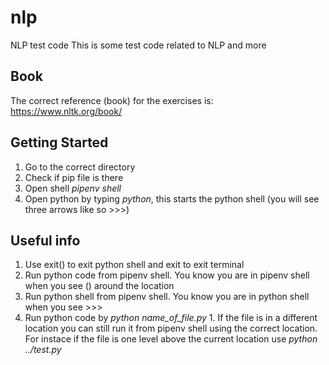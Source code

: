 # nlp
NLP test code
This is some test code related to NLP and more

## Book
The correct reference (book) for the exercises is:
https://www.nltk.org/book/

## Getting Started
1. Go to the correct directory
2. Check if pip file is there
3. Open shell *pipenv shell*
4. Open python by typing *python*, this starts the python shell (you will see three arrows like so >>>)

## Useful info
1. Use exit() to exit python shell and exit to exit terminal
1. Run python code from pipenv shell. You know you are in pipenv shell when you see () around the location
1. Run python shell from pipenv shell. You know you are in python shell when you see >>>
1. Run python code by *python name_of_file.py*
1. If the file is in a different location you can still run it from pipenv shell using the correct location. For instace if the file is one level above the current location use *python ../test.py*
